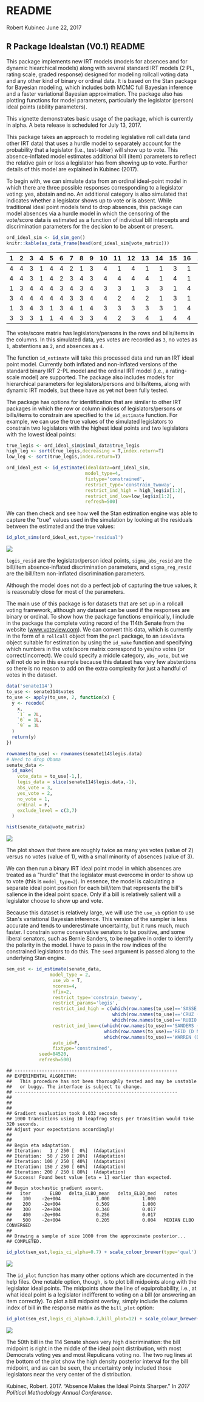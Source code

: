 README
================
Robert Kubinec
June 22, 2017

R Package Idealstan (V0.1) README
---------------------------------

This package implements new IRT models (models for absences and for dynamic hiearchical models) along with several standard IRT models (2 PL, rating scale, graded response) designed for modeling rollcall voting data and any other kind of binary or ordinal data. It is based on the Stan package for Bayesian modeling, which includes both MCMC full Bayesian inference and a faster variational Bayesian approximation. The package also has plotting functions for model parameters, particularly the legislator (person) ideal points (ability parameters).

This vignette demonstrates basic usage of the package, which is currently in alpha. A beta release is scheduled for July 13, 2017.

This package takes an approach to modeling legislative roll call data (and other IRT data) that uses a hurdle model to separately account for the probability that a legislator (i.e., test-taker) will show up to vote. This absence-inflated model estimates additional bill (item) parameters to reflect the relative gain or loss a legislator has from showing up to vote. Further details of this model are explained in Kubinec (2017).

To begin with, we can simulate data from an ordinal ideal-point model in which there are three possible responses corresponding to a legislator voting: yes, abstain and no. An additional category is also simulated that indicates whether a legislator shows up to vote or is absent. While traditional ideal point models tend to drop absences, this package can model absences via a hurdle model in which the censoring of the vote/score data is estimated as a function of individual bill intercepts and discrimination parameters for the decision to be absent or present.

``` r
ord_ideal_sim <- id_sim_gen()
knitr::kable(as_data_frame(head(ord_ideal_sim@vote_matrix)))
```

|    1|    2|    3|    4|    5|    6|    7|    8|    9|   10|   11|   12|   13|   14|   15|   16|   17|   18|   19|   20|   21|   22|   23|   24|   25|   26|   27|   28|   29|   30|   31|   32|   33|   34|   35|   36|   37|   38|   39|   40|   41|   42|   43|   44|   45|   46|   47|   48|   49|   50|
|----:|----:|----:|----:|----:|----:|----:|----:|----:|----:|----:|----:|----:|----:|----:|----:|----:|----:|----:|----:|----:|----:|----:|----:|----:|----:|----:|----:|----:|----:|----:|----:|----:|----:|----:|----:|----:|----:|----:|----:|----:|----:|----:|----:|----:|----:|----:|----:|----:|----:|
|    4|    4|    3|    1|    4|    4|    2|    1|    3|    4|    1|    4|    1|    1|    3|    1|    4|    3|    3|    4|    1|    4|    1|    4|    4|    1|    4|    4|    3|    1|    3|    1|    2|    4|    1|    4|    3|    4|    1|    3|    1|    4|    3|    2|    3|    3|    3|    3|    3|    3|
|    4|    4|    3|    1|    4|    2|    3|    4|    3|    4|    4|    4|    4|    1|    4|    1|    3|    3|    2|    1|    1|    4|    4|    4|    3|    3|    4|    4|    1|    1|    3|    1|    1|    4|    1|    4|    3|    4|    4|    3|    1|    4|    3|    3|    2|    3|    2|    3|    3|    3|
|    1|    3|    4|    4|    4|    3|    4|    3|    4|    3|    3|    1|    3|    3|    1|    4|    1|    1|    1|    4|    3|    1|    1|    3|    3|    4|    4|    3|    4|    3|    2|    4|    3|    1|    4|    3|    4|    3|    3|    4|    4|    1|    4|    4|    4|    4|    4|    1|    4|    4|
|    3|    4|    4|    4|    4|    4|    3|    3|    4|    4|    2|    4|    2|    1|    3|    1|    4|    1|    3|    4|    1|    4|    4|    4|    4|    3|    3|    4|    2|    3|    4|    3|    1|    3|    2|    4|    3|    4|    1|    3|    2|    3|    4|    3|    3|    3|    1|    4|    4|    2|
|    1|    3|    4|    3|    1|    3|    4|    1|    4|    3|    3|    3|    3|    3|    1|    4|    1|    1|    4|    4|    4|    3|    3|    3|    3|    4|    3|    3|    4|    4|    4|    4|    4|    3|    3|    3|    4|    3|    4|    4|    4|    1|    4|    4|    4|    4|    4|    4|    4|    4|
|    3|    3|    3|    1|    1|    4|    4|    3|    3|    4|    2|    3|    4|    1|    4|    4|    3|    2|    2|    4|    3|    4|    3|    3|    4|    4|    1|    3|    4|    4|    4|    1|    3|    2|    3|    3|    4|    3|    4|    4|    3|    3|    4|    4|    4|    1|    3|    4|    2|    2|

The vote/score matrix has legislators/persons in the rows and bills/items in the columns. In this simulated data, yes votes are recorded as `3`, no votes as `1`, abstentions as `2`, and absences as `4`.

The function `id_estimate` will take this processed data and run an IRT ideal point model. Currently both inflated and non-inflated versions of the standard binary IRT 2-PL model and the ordinal IRT model (i.e., a rating-scale model) are supported. The package also includes models for hierarchical parameters for legislators/persons and bills/items, along with dynamic IRT models, but these have as yet not been fully tested.

The package has options for identification that are similar to other IRT packages in which the row or column indices of legislators/persons or bills/items to constrain are specified to the `id_estimate` function. For example, we can use the true values of the simulated legislators to constrain two legislators with the highest ideal points and two legislators with the lowest ideal points:

``` r
true_legis <- ord_ideal_sim@simul_data$true_legis
high_leg <- sort(true_legis,decreasing = T,index.return=T)
low_leg <- sort(true_legis,index.return=T)

ord_ideal_est <- id_estimate(idealdata=ord_ideal_sim,
                             model_type=4,
                             fixtype='constrained',
                             restrict_type='constrain_twoway',
                             restrict_ind_high = high_leg$ix[1:2],
                             restrict_ind_low=low_leg$ix[1:2],
                             refresh=500)
```

We can then check and see how well the Stan estimation engine was able to capture the "true" values used in the simulation by looking at the residuals between the estimated and the true values:

``` r
id_plot_sims(ord_ideal_est,type='residual')
```

![](README_files/figure-markdown_github/check_true-1.png)

`legis_resid` are the legislator/person ideal points, `sigma_abs_resid` are the bill/item absence-inflated discrimination parameters, and `sigma_reg_resid` are the bill/item non-inflated discrimination parameters.

Although the model does not do a perfect job of capturing the true values, it is reasonably close for most of the parameters.

The main use of this package is for datasets that are set up in a rollcall voting framework, although any dataset can be used if the responses are binary or ordinal. To show how the package functions empirically, I include in the package the complete voting record of the 114th Senate from the website (www.voteview.com). We can convert this data, which is currently in the form of a `rollcall` object from the `pscl` package, to an `idealdata` object suitable for estimation by using the `id_make` function and specifying which numbers in the vote/score matrix correspond to yes/no votes (or correct/incorrect). We could specify a middle category, `abs_vote`, but we will not do so in this example because this dataset has very few abstentions so there is no reason to add on the extra complexity for just a handful of votes in the dataset.

``` r
data('senate114')
to_use <- senate114$votes
to_use <- apply(to_use, 2, function(x) {
  y <- recode(
    x,
    `1` = 2L,
    `6` = 1L,
    `9` = 3L
  )
  return(y)
})

rownames(to_use) <- rownames(senate114$legis.data)
# Need to drop Obama
senate_data <-
  id_make(
    vote_data = to_use[-1,],
    legis_data = slice(senate114$legis.data,-1),
    abs_vote = 3,
    yes_vote = 2,
    no_vote = 1,
    ordinal = F,
    exclude_level = c(3,7)
  )

hist(senate_data@vote_matrix)
```

![](README_files/figure-markdown_github/use_senate-1.png)

The plot shows that there are roughly twice as many yes votes (value of 2) versus no votes (value of 1), with a small minority of absences (value of 3).

We can then run a binary IRT ideal point model in which absences are treated as a "hurdle" that the legislator must overcome in order to show up to vote (this is `model_type=2`). In essence, the model is calculating a separate ideal point position for each bill/item that represents the bill's salience in the ideal point space. Only if a bill is relatively salient will a legislator choose to show up and vote.

Because this dataset is relatively large, we will use the `use_vb` option to use Stan's variational Bayesian inference. This version of the sampler is less accurate and tends to underestimate uncertainty, but it runs much, much faster. I constrain some conservative senators to be positive, and some liberal senators, such as Bernie Sanders, to be negative in order to identify the polarity in the model. I have to pass in the row indices of the constrained legislators to do this. The `seed` argument is passed along to the underlying Stan engine.

``` r
sen_est <- id_estimate(senate_data,
                model_type = 2,
                 use_vb = T,
                 ncores=4,
                 nfix=2,
                 restrict_type='constrain_twoway',
                 restrict_params='legis',
                 restrict_ind_high = c(which(row.names(to_use)=='SASSE (R NE)'),
                                       which(row.names(to_use)=='CRUZ (R TX)'),
                                       which(row.names(to_use)=='RUBIO (R FL)')),
                 restrict_ind_low=c(which(row.names(to_use)=='SANDERS (Indep VT)'),
                                    which(row.names(to_use)=='REID (D NV)'),
                                    which(row.names(to_use)=='WARREN (D MA)')),
                 auto_id=F,
                 fixtype='constrained',
            seed=84520,
            refresh=500)
```

    ## ------------------------------------------------------------
    ## EXPERIMENTAL ALGORITHM:
    ##   This procedure has not been thoroughly tested and may be unstable
    ##   or buggy. The interface is subject to change.
    ## ------------------------------------------------------------
    ## 
    ## 
    ## 
    ## Gradient evaluation took 0.032 seconds
    ## 1000 transitions using 10 leapfrog steps per transition would take 320 seconds.
    ## Adjust your expectations accordingly!
    ## 
    ## 
    ## Begin eta adaptation.
    ## Iteration:   1 / 250 [  0%]  (Adaptation)
    ## Iteration:  50 / 250 [ 20%]  (Adaptation)
    ## Iteration: 100 / 250 [ 40%]  (Adaptation)
    ## Iteration: 150 / 250 [ 60%]  (Adaptation)
    ## Iteration: 200 / 250 [ 80%]  (Adaptation)
    ## Success! Found best value [eta = 1] earlier than expected.
    ## 
    ## Begin stochastic gradient ascent.
    ##   iter       ELBO   delta_ELBO_mean   delta_ELBO_med   notes 
    ##    100    -2e+004             1.000            1.000
    ##    200    -2e+004             0.509            1.000
    ##    300    -2e+004             0.340            0.017
    ##    400    -2e+004             0.256            0.017
    ##    500    -2e+004             0.205            0.004   MEDIAN ELBO CONVERGED
    ## 
    ## Drawing a sample of size 1000 from the approximate posterior... 
    ## COMPLETED.

``` r
id_plot(sen_est,legis_ci_alpha=0.7) + scale_colour_brewer(type='qual')
```

![](README_files/figure-markdown_github/run_114_model-1.png)

The `id_plot` function has many other options which are documented in the help files. One notable option, though, is to plot bill midpoints along with the legislator ideal points. The midpoints show the line of equiprobability, i.e., at what ideal point is a legislator indifferent to voting on a bill (or answering an item correctly). To plot a bill midpoint overlay, simply include the column index of bill in the response matrix as the `bill_plot` option:

``` r
id_plot(sen_est,legis_ci_alpha=0.7,bill_plot=12) + scale_colour_brewer(type='qual')
```

![](README_files/figure-markdown_github/bill_plot-1.png)

The 50th bill in the 114 Senate shows very high discrimination: the bill midpoint is right in the middle of the ideal point distribution, with most Democrats voting yes and most Repulicans voting no. The two rug lines at the bottom of the plot show the high density posterior interval for the bill midpoint, and as can be seen, the uncertainty only included those legislators near the very center of the distribution.

Kubinec, Robert. 2017. “Absence Makes the Ideal Points Sharper.” In *2017 Political Methodology Annual Conference*.
